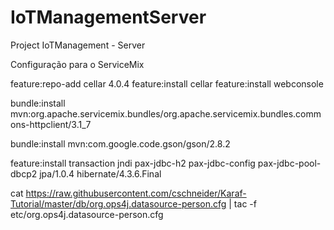 # IoTManagementServer
Project IoTManagement - Server

Configuração para o ServiceMix

feature:repo-add cellar 4.0.4
feature:install cellar
feature:install webconsole

bundle:install mvn:org.apache.servicemix.bundles/org.apache.servicemix.bundles.commons-httpclient/3.1_7

bundle:install mvn:com.google.code.gson/gson/2.8.2

feature:install transaction jndi pax-jdbc-h2 pax-jdbc-config pax-jdbc-pool-dbcp2 jpa/1.0.4 hibernate/4.3.6.Final

cat https://raw.githubusercontent.com/cschneider/Karaf-Tutorial/master/db/org.ops4j.datasource-person.cfg | tac -f etc/org.ops4j.datasource-person.cfg
